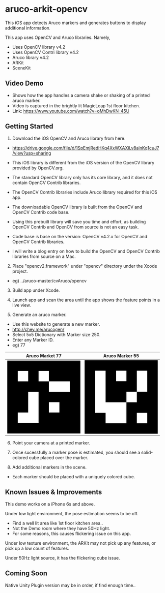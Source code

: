 # aruco-arkit-opencv
This iOS app detects Aruco markers and generates buttons to display additional information.

This app uses OpenCV and Aruco libraries.  Namely,

- Uses OpenCV library v4.2
- Uses OpenCV Contri library v4.2
- Aruco library v4.2
- ARKit 
- SceneKit 

## Video Demo
- Shows how the app handles a camera shake or shaking of a printed aruco marker. 
- Video is captured in the brightly lit MagicLeap 1st floor kitchen.
- Link: https://www.youtube.com/watch?v=oMhDwKN-45U


## Getting Started

1. Download the iOS OpenCV and Aruco library from here.
- https://drive.google.com/file/d/1SpEmjRedHKq4XxWXAXiLv8alnKq1cuJ7/view?usp=sharing

- This iOS library is different from the iOS version of the OpenCV library provided by OpenCV.org.
- The standard OpenCV library only has its core library, and it does not contain OpenCV Contrib libraries.
- The OpenCV Contrib libraries include Aruco library required for this iOS app.
- The downloadable OpenCV library is built from the OpenCV and OpenCV Contrib code base.
- Using this prebuilt library will save you time and effort, as building OpenCV Contrib and OpenCV from source is not an easy task.
- Code base is base on the version: OpenCV v4.2.x for OpenCV and OpenCV Contrib libraries.
- I will write a blog entry on how to build the OpenCV and OpenCV Contrib libraries from source on a Mac.


2. Place "opencv2.framework" under "opencv" directory under the Xcode project.
- eg) ../aruco-master/cvAruco/opencv

3. Build app under Xcode.

4. Launch app and scan the area until the app shows the feature points in a live view.

5. Generate an aruco marker.
- Use this website to generate a new marker.  
- http://chev.me/arucogen/
- Select 5x5 Dictionary with Marker size 250.
- Enter any Marker ID.  
- eg) 77

Aruco Market 77 | Aruco Marker 55
------------ | -------------
![cell 1](https://github.com/dparksports/aruco-arkit-opencv/blob/master/5x5_1000-77.svg) | ![cell 2](https://github.com/dparksports/aruco-arkit-opencv/blob/master/5x5_1000-55.svg)


6. Point your camera at a printed marker.

7. Once sucessfully a marker pose is estimated, you should see a solid-colored cube placed over the marker. 

8. Add additional markers in the scene.  
- Each marker should be placed with a uniquely colored cube.


## Known Issues & Improvements

This demo works on a iPhone 6s and above.

Under low light environment, the pose estimation seems to be off. 
- Find a well lit area like 1st floor kitchen area.. 
- Not the Demo room where they have 50Hz light.  
- For some reasons, this causes flickering issue on this app.

Under low texture environment, the ARKit may not pick up any features, or pick up a low count of features.

Under 50Hz light source, it has the flickering cube issue.


## Coming Soon

Native Unity Plugin version may be in order, if find enough time..
